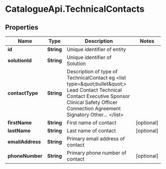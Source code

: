 # CatalogueApi.TechnicalContacts

## Properties
Name | Type | Description | Notes
------------ | ------------- | ------------- | -------------
**id** | **String** | Unique identifier of entity | 
**solutionId** | **String** | Unique identifier of Solution | 
**contactType** | **String** | Description of type of TechnicalContact eg  &lt;list type&#x3D;\&quot;bullet\&quot;&gt;  Lead Contact  Technical Contact  Executive Sponsor  Clinical Safety Officer  Connection Agreement Signatory  Other...  &lt;/list&gt; | 
**firstName** | **String** | First name of contact | [optional] 
**lastName** | **String** | Last name of contact | [optional] 
**emailAddress** | **String** | Primary email address of contact | 
**phoneNumber** | **String** | Primary phone number of contact | [optional] 


